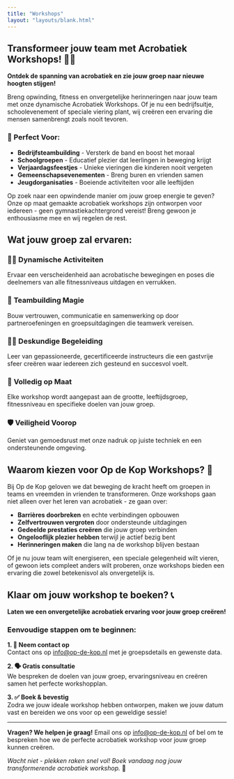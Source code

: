 ```yaml
---
title: "Workshops"
layout: "layouts/blank.html"
---
```


## Transformeer jouw team met Acrobatiek Workshops! 🤸‍♀️

**Ontdek de spanning van acrobatiek en zie jouw groep naar nieuwe hoogten stijgen!**

Breng opwinding, fitness en onvergetelijke herinneringen naar jouw team met onze dynamische Acrobatiek Workshops. Of je nu een bedrijfsuitje, schoolevenement of speciale viering plant, wij creëren een ervaring die mensen samenbrengt zoals nooit tevoren.

### 🎯 Perfect Voor:
- **Bedrijfsteambuilding** - Versterk de band en boost het moraal
- **Schoolgroepen** - Educatief plezier dat leerlingen in beweging krijgt
- **Verjaardagsfeestjes** - Unieke vieringen die kinderen nooit vergeten
- **Gemeenschapsevenementen** - Breng buren en vrienden samen
- **Jeugdorganisaties** - Boeiende activiteiten voor alle leeftijden

Op zoek naar een opwindende manier om jouw groep energie te geven? Onze op maat gemaakte acrobatiek workshops zijn ontworpen voor iedereen - geen gymnastiekachtergrond vereist! Breng gewoon je enthousiasme mee en wij regelen de rest.

## Wat jouw groep zal ervaren:

### 🏃‍♀️ **Dynamische Activiteiten**
Ervaar een verscheidenheid aan acrobatische bewegingen en poses die deelnemers van alle fitnessniveaus uitdagen en verrukken.

### 🤝 **Teambuilding Magie**
Bouw vertrouwen, communicatie en samenwerking op door partneroefeningen en groepsuitdagingen die teamwerk vereisen.

### 👨‍🏫 **Deskundige Begeleiding**
Leer van gepassioneerde, gecertificeerde instructeurs die een gastvrije sfeer creëren waar iedereen zich gesteund en succesvol voelt.

### 🎨 **Volledig op Maat**
Elke workshop wordt aangepast aan de grootte, leeftijdsgroep, fitnessniveau en specifieke doelen van jouw groep.

### 🛡️ **Veiligheid Voorop**
Geniet van gemoedsrust met onze nadruk op juiste techniek en een ondersteunende omgeving.

## Waarom kiezen voor Op de Kop Workshops? 🌟

Bij Op de Kop geloven we dat beweging de kracht heeft om groepen in teams en vreemden in vrienden te transformeren. Onze workshops gaan niet alleen over het leren van acrobatiek - ze gaan over:

- **Barrières doorbreken** en echte verbindingen opbouwen
- **Zelfvertrouwen vergroten** door ondersteunde uitdagingen
- **Gedeelde prestaties creëren** die jouw groep verbinden
- **Ongelooflijk plezier hebben** terwijl je actief bezig bent
- **Herinneringen maken** die lang na de workshop blijven bestaan

Of je nu jouw team wilt energiseren, een speciale gelegenheid wilt vieren, of gewoon iets compleet anders wilt proberen, onze workshops bieden een ervaring die zowel betekenisvol als onvergetelijk is.

## Klaar om jouw workshop te boeken? 📞

**Laten we een onvergetelijke acrobatiek ervaring voor jouw groep creëren!**

### Eenvoudige stappen om te beginnen:

**1. 📧 Neem contact op**  
Contact ons op [info@op-de-kop.nl](mailto:info@op-de-kop.nl) met je groepsdetails en gewenste data.

**2. 🗣️ Gratis consultatie**  
We bespreken de doelen van jouw groep, ervaringsniveau en creëren samen het perfecte workshopplan.

**3. ✅ Boek & bevestig**  
Zodra we jouw ideale workshop hebben ontworpen, maken we jouw datum vast en bereiden we ons voor op een geweldige sessie!

---

**Vragen? We helpen je graag!** 
Email ons op [info@op-de-kop.nl](mailto:info@op-de-kop.nl) of bel om te bespreken hoe we de perfecte acrobatiek workshop voor jouw groep kunnen creëren.

*Wacht niet - plekken raken snel vol! Boek vandaag nog jouw transformerende acrobatiek workshop.* 🚀
